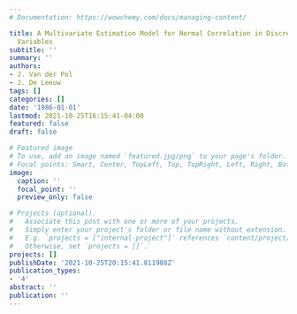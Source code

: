```yaml
---
# Documentation: https://wowchemy.com/docs/managing-content/

title: A Multivariate Estimation Model for Normal Correlation in Discrete Ordered
  Variables
subtitle: ''
summary: ''
authors:
- J. Van der Pol
- J. De Leeuw
tags: []
categories: []
date: '1986-01-01'
lastmod: 2021-10-25T16:15:41-04:00
featured: false
draft: false

# Featured image
# To use, add an image named `featured.jpg/png` to your page's folder.
# Focal points: Smart, Center, TopLeft, Top, TopRight, Left, Right, BottomLeft, Bottom, BottomRight.
image:
  caption: ''
  focal_point: ''
  preview_only: false

# Projects (optional).
#   Associate this post with one or more of your projects.
#   Simply enter your project's folder or file name without extension.
#   E.g. `projects = ["internal-project"]` references `content/project/deep-learning/index.md`.
#   Otherwise, set `projects = []`.
projects: []
publishDate: '2021-10-25T20:15:41.811988Z'
publication_types:
- '4'
abstract: ''
publication: ''
---
```

